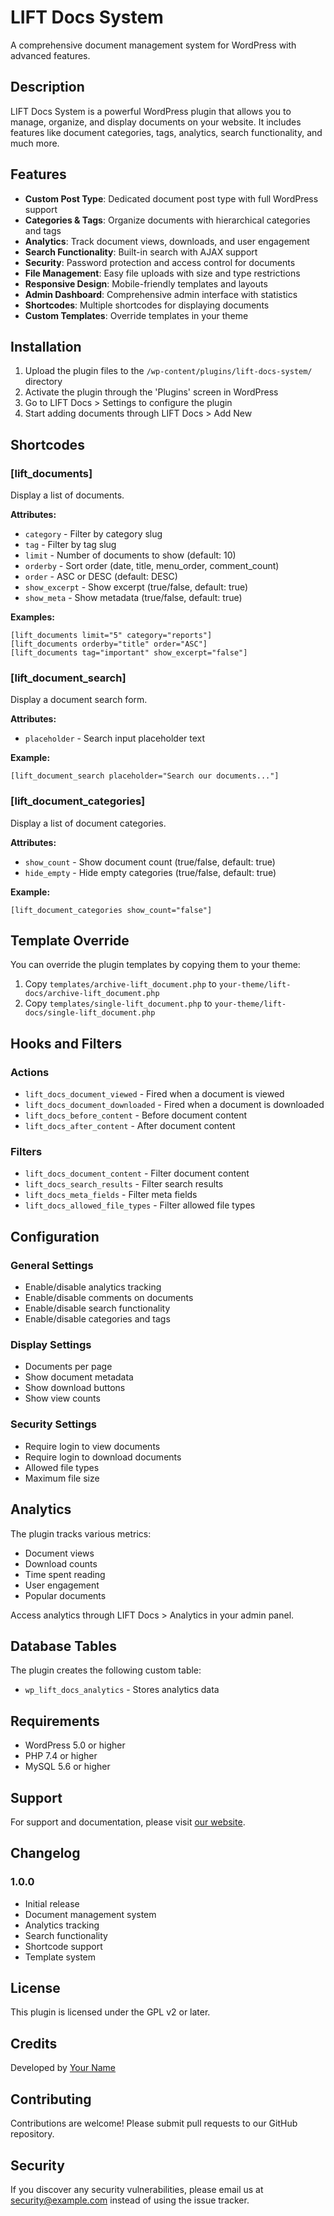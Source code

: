 # LIFT Docs System

A comprehensive document management system for WordPress with advanced features.

## Description

LIFT Docs System is a powerful WordPress plugin that allows you to manage, organize, and display documents on your website. It includes features like document categories, tags, analytics, search functionality, and much more.

## Features

- **Custom Post Type**: Dedicated document post type with full WordPress support
- **Categories & Tags**: Organize documents with hierarchical categories and tags
- **Analytics**: Track document views, downloads, and user engagement
- **Search Functionality**: Built-in search with AJAX support
- **Security**: Password protection and access control for documents
- **File Management**: Easy file uploads with size and type restrictions
- **Responsive Design**: Mobile-friendly templates and layouts
- **Admin Dashboard**: Comprehensive admin interface with statistics
- **Shortcodes**: Multiple shortcodes for displaying documents
- **Custom Templates**: Override templates in your theme

## Installation

1. Upload the plugin files to the `/wp-content/plugins/lift-docs-system/` directory
2. Activate the plugin through the 'Plugins' screen in WordPress
3. Go to LIFT Docs > Settings to configure the plugin
4. Start adding documents through LIFT Docs > Add New

## Shortcodes

### [lift_documents]
Display a list of documents.

**Attributes:**
- `category` - Filter by category slug
- `tag` - Filter by tag slug
- `limit` - Number of documents to show (default: 10)
- `orderby` - Sort order (date, title, menu_order, comment_count)
- `order` - ASC or DESC (default: DESC)
- `show_excerpt` - Show excerpt (true/false, default: true)
- `show_meta` - Show metadata (true/false, default: true)

**Examples:**
```
[lift_documents limit="5" category="reports"]
[lift_documents orderby="title" order="ASC"]
[lift_documents tag="important" show_excerpt="false"]
```

### [lift_document_search]
Display a document search form.

**Attributes:**
- `placeholder` - Search input placeholder text

**Example:**
```
[lift_document_search placeholder="Search our documents..."]
```

### [lift_document_categories]
Display a list of document categories.

**Attributes:**
- `show_count` - Show document count (true/false, default: true)
- `hide_empty` - Hide empty categories (true/false, default: true)

**Example:**
```
[lift_document_categories show_count="false"]
```

## Template Override

You can override the plugin templates by copying them to your theme:

1. Copy `templates/archive-lift_document.php` to `your-theme/lift-docs/archive-lift_document.php`
2. Copy `templates/single-lift_document.php` to `your-theme/lift-docs/single-lift_document.php`

## Hooks and Filters

### Actions
- `lift_docs_document_viewed` - Fired when a document is viewed
- `lift_docs_document_downloaded` - Fired when a document is downloaded
- `lift_docs_before_content` - Before document content
- `lift_docs_after_content` - After document content

### Filters
- `lift_docs_document_content` - Filter document content
- `lift_docs_search_results` - Filter search results
- `lift_docs_meta_fields` - Filter meta fields
- `lift_docs_allowed_file_types` - Filter allowed file types

## Configuration

### General Settings
- Enable/disable analytics tracking
- Enable/disable comments on documents
- Enable/disable search functionality
- Enable/disable categories and tags

### Display Settings
- Documents per page
- Show document metadata
- Show download buttons
- Show view counts

### Security Settings
- Require login to view documents
- Require login to download documents
- Allowed file types
- Maximum file size

## Analytics

The plugin tracks various metrics:
- Document views
- Download counts
- Time spent reading
- User engagement
- Popular documents

Access analytics through LIFT Docs > Analytics in your admin panel.

## Database Tables

The plugin creates the following custom table:
- `wp_lift_docs_analytics` - Stores analytics data

## Requirements

- WordPress 5.0 or higher
- PHP 7.4 or higher
- MySQL 5.6 or higher

## Support

For support and documentation, please visit [our website](https://example.com/support).

## Changelog

### 1.0.0
- Initial release
- Document management system
- Analytics tracking
- Search functionality
- Shortcode support
- Template system

## License

This plugin is licensed under the GPL v2 or later.

## Credits

Developed by [Your Name](https://example.com)

## Contributing

Contributions are welcome! Please submit pull requests to our GitHub repository.

## Security

If you discover any security vulnerabilities, please email us at security@example.com instead of using the issue tracker.
